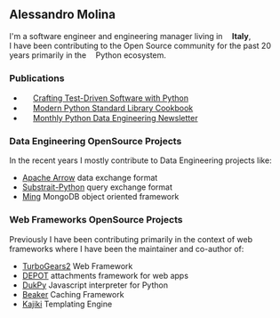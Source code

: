 ## Alessandro Molina

I'm a software engineer and engineering manager living in <img src="https://github.com/user-attachments/assets/2182d6c9-1d29-4c44-976c-07474ac93320" width=13/>**Italy**,<br/>
I have been contributing to the Open Source community for the past 20 years primarily in the <img src="https://github.com/user-attachments/assets/61e2dd2a-a546-4a91-ae5f-cf0ed34788fe" width=13/>Python ecosystem.

### Publications

  * <img src="https://github.com/user-attachments/assets/7100a78b-791a-4dbd-aeb4-3c4cfb687653" width=15/> [Crafting Test-Driven Software with Python](https://www.pythontdd.com/)
  * <img src="https://github.com/user-attachments/assets/7100a78b-791a-4dbd-aeb4-3c4cfb687653" width=15/> [Modern Python Standard Library Cookbook](https://www.pythonstandardlibrarybook.com/)
  * <img src="https://github.com/user-attachments/assets/989a387d-8f38-43f8-ba4e-03550151ff1f" width=15/> [Monthly Python Data Engineering Newsletter](https://alessandromolina.substack.com/) 

### Data Engineering OpenSource Projects

In the recent years I mostly contribute to Data Engineering projects like:

* [Apache Arrow](https://github.com/apache/arrow) data exchange format
* [Substrait-Python](https://github.com/substrait-io/substrait-python) query exchange format
* [Ming](https://github.com/turboGears/Ming) MongoDB object oriented framework

### Web Frameworks OpenSource Projects

Previously I have been contributing primarily in the context of web frameworks where I have been the maintainer and co-author of:

* [TurboGears2](https://github.com/TurboGears/tg2) Web Framework
* [DEPOT](https://github.com/amol-/depot) attachments framework for web apps
* [DukPy](https://github.com/amol-/dukpy) Javascript interpreter for Python
* [Beaker](https://github.com/bbangert/beaker) Caching Framework
* [Kajiki](https://github.com/jackrosenthal/kajiki) Templating Engine
